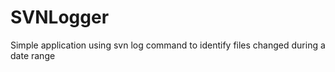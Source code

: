 SVNLogger
=========

Simple application using svn log command to identify files changed during a date range